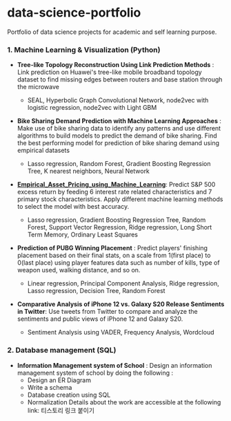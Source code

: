 # data-science-portfolio
Portfolio of data science projects for academic and self learning purpose.

### 1. Machine Learning & Visualization (Python)
- **Tree-like Topology Reconstruction Using Link Prediction Methods** : Link prediction on Huawei's tree-like mobile broadband topology dataset to find missing edges between routers and base station through the microwave
  - SEAL, Hyperbolic Graph Convolutional Network, node2vec with logistic regression, node2vec with Light GBM
  
- **Bike Sharing Demand Prediction with Machine Learning Approaches** : Make use of bike sharing data to identify any patterns and use different algorithms to build models to predict the demand of bike sharing. Find the best performing model for prediction of bike sharing demand using empirical datasets

  - Lasso regression, Random Forest, Gradient Boosting Regression Tree, K nearest neighbors, Neural Network 
- **[Empirical_Asset_Pricing_using_Machine_Learning](https://github.com/hjkang0424/data-science-portfolio/blob/main/Empirical_Asset_Pricing_using_Machine_Learning.ipynb)**: Predict S&P 500 excess return by feeding 6 interest rate related characteristics and 7 primary stock characteristics. Apply different machine learning methods to select the model with best accuracy. 

  - Lasso regression, Gradient Boosting Regression Tree, Random Forest, Support Vector Regression, Ridge regression, Long Short Term Memory, Ordinary Least Squares
  
 
 - **Prediction of PUBG Winning Placement** : Predict players' finishing placement based on their final stats, on a scale from 1(first place) to 0(last place) using player features data such as number of kills, type of weapon used, walking distance, and so on.    
    - Linear regression, Principal Component Analysis, Ridge regression, Lasso regression, Decision Tree, Random Forest
    
- **Comparative Analysis of iPhone 12 vs. Galaxy S20 Release Sentiments in Twitter**: Use tweets from Twitter to compare and analyze the sentiments and public views of iPhone 12 and Galaxy S20. 

  - Sentiment Analysis using VADER, Frequency Analysis, Wordcloud 
 
### 2. Database management (SQL)
  - **Information Management system of School** : Design an information management system of school by doing the following : 
    - Design an ER Diagram
    - Write a schema
    - Database creation using SQL
    - Normalization
    Details about the work are accessible at the following link: 티스토리 링크 붙이기 

